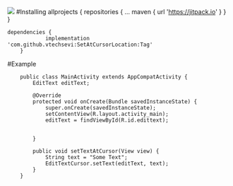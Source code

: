 [![](https://jitpack.io/v/vtechsevi/SetAtCursorLocation.svg)](https://jitpack.io/#vtechsevi/SetAtCursorLocation)
#Installing
     allprojects {
  		repositories {
  			...
  			maven { url 'https://jitpack.io' }
  		}
  	}
  	
  	dependencies {
    	        implementation 'com.github.vtechsevi:SetAtCursorLocation:Tag'
    	}
    	
   #Example
    	
    	public class MainActivity extends AppCompatActivity {
            EditText editText;
        
            @Override
            protected void onCreate(Bundle savedInstanceState) {
                super.onCreate(savedInstanceState);
                setContentView(R.layout.activity_main);
                editText = findViewById(R.id.edittext);
        
        
            }
        
            public void setTextAtCursor(View view) {
                String text = "Some Text";
                EditTextCursor.setText(editText, text);
            }
        }
